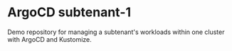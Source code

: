 # ArgoCD subtenant-1


Demo repository for managing a subtenant's workloads within one cluster with ArgoCD and Kustomize.
